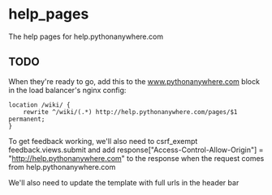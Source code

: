 # help_pages
The help pages for help.pythonanywhere.com


## TODO
When they're ready to go, add this to the www.pythonanywhere.com block in the
load balancer's nginx config:

    location /wiki/ {
        rewrite ^/wiki/(.*) http://help.pythonanywhere.com/pages/$1 permanent;
    }



To get feedback working, we'll also need to csrf_exempt feedback.views.submit and
add response["Access-Control-Allow-Origin"] = "http://help.pythonanywhere.com"
to the response when the request comes from help.pythonanywhere.com

We'll also need to update the template with full urls in the header bar